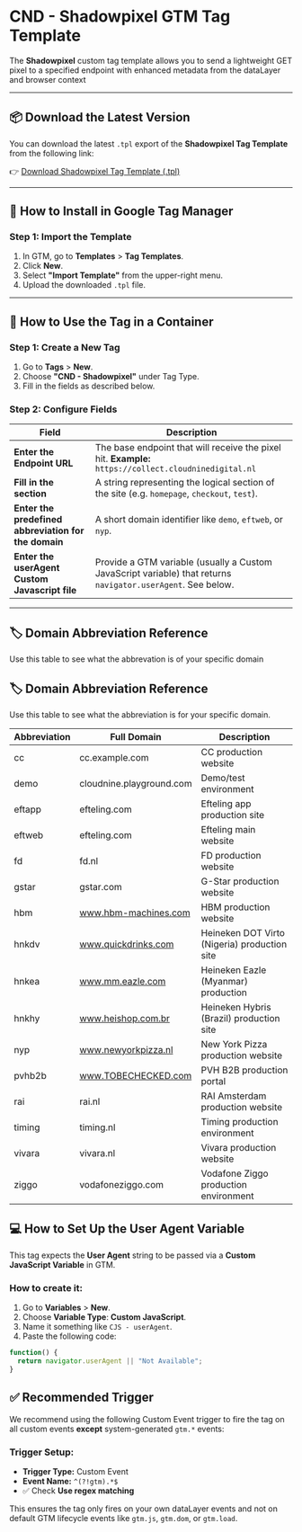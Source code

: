 # CND - Shadowpixel GTM Tag Template

The **Shadowpixel** custom tag template allows you to send a lightweight GET pixel to a specified endpoint with enhanced metadata from the dataLayer and browser context

---

## 📦 Download the Latest Version

You can download the latest `.tpl` export of the **Shadowpixel Tag Template** from the following link:

👉 [Download Shadowpixel Tag Template (.tpl)](https://github.com/cloudninedigital/int-shadow-pixel-gtm-template)  

---

## 🚀 How to Install in Google Tag Manager

### Step 1: Import the Template
1. In GTM, go to **Templates** > **Tag Templates**.
2. Click **New**.
3. Select **"Import Template"** from the upper-right menu.
4. Upload the downloaded `.tpl` file.

---

## 🧩 How to Use the Tag in a Container

### Step 1: Create a New Tag
1. Go to **Tags** > **New**.
2. Choose **"CND - Shadowpixel"** under Tag Type.
3. Fill in the fields as described below.

### Step 2: Configure Fields

| Field | Description |
|-------|-------------|
| **Enter the Endpoint URL** | The base endpoint that will receive the pixel hit. **Example:** `https://collect.cloudninedigital.nl` |
| **Fill in the section** | A string representing the logical section of the site (e.g. `homepage`, `checkout`, `test`). |
| **Enter the predefined abbreviation for the domain** | A short domain identifier like `demo`, `eftweb`, or `nyp`. |
| **Enter the userAgent Custom Javascript file** | Provide a GTM variable (usually a Custom JavaScript variable) that returns `navigator.userAgent`. See below. |

---
## 🏷️ Domain Abbreviation Reference

Use this table to see what the abbrevation is of your specific domain

## 🏷️ Domain Abbreviation Reference

Use this table to see what the abbreviation is for your specific domain.

| Abbreviation | Full Domain         | Description                        |
|--------------|----------------------|------------------------------------|
| cc           | cc.example.com       | CC production website              |
| demo         | cloudnine.playground.com    | Demo/test environment              |
| eftapp       | efteling.com   | Efteling app production site       |
| eftweb       | efteling.com   | Efteling main website              |
| fd           | fd.nl       | FD production website              |
| gstar        | gstar.com    | G-Star production website          |
| hbm          | www.hbm-machines.com    | HBM production website             |
| hnkdv        | www.quickdrinks.com  | Heineken DOT Virto (Nigeria) production site    |
| hnkea        | www.mm.eazle.com    | Heineken Eazle (Myanmar) production   |
| hnkhy        | www.heishop.com.br    | Heineken Hybris (Brazil) production site |
| nyp          | www.newyorkpizza.nl     | New York Pizza production website        |
| pvhb2b       | www.TOBECHECKED.com  | PVH B2B production portal          |
| rai          | rai.nl      | RAI Amsterdam production website   |
| timing       | timing.nl   | Timing production environment      |
| vivara       | vivara.nl   | Vivara production website          |
| ziggo        | vodafoneziggo.com    | Vodafone Ziggo production environment       |




## :computer: How to Set Up the User Agent Variable

This tag expects the **User Agent** string to be passed via a **Custom JavaScript Variable** in GTM.

### How to create it:
1. Go to **Variables** > **New**.
2. Choose **Variable Type**: **Custom JavaScript**.
3. Name it something like `CJS - userAgent`.
4. Paste the following code:

```javascript
function() {
  return navigator.userAgent || "Not Available";
}
```

## ✅ Recommended Trigger

We recommend using the following Custom Event trigger to fire the tag on all custom events **except** system-generated `gtm.*` events:

### Trigger Setup:
- **Trigger Type:** Custom Event  
- **Event Name:** `^(?!gtm).*$`  
- ✅ Check **Use regex matching**

This ensures the tag only fires on your own dataLayer events and not on default GTM lifecycle events like `gtm.js`, `gtm.dom`, or `gtm.load`.


